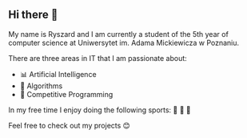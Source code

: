 ## Hi there 👋

My name is Ryszard and I am currently a student of the 5th year of computer science at Uniwersytet im. Adama Mickiewicza w Poznaniu.

There are three areas in IT that I am passionate about:
- :bar_chart: Artificial Intelligence
- 🧠 Algorithms
- 🥇 Competitive Programming

In my free time I enjoy doing the following sports: :basketball: 🏸 :bicyclist:

Feel free to check out my projects :blush:
